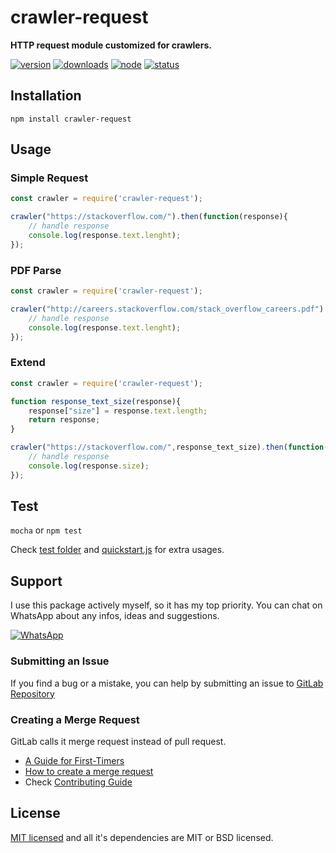 # crawler-request

**HTTP request module customized for crawlers.**

[![version](https://img.shields.io/npm/v/crawler-request.svg)](https://www.npmjs.org/package/crawler-request)
[![downloads](https://img.shields.io/npm/dt/crawler-request.svg)](https://www.npmjs.org/package/crawler-request)
[![node](https://img.shields.io/node/v/crawler-request.svg)](https://nodejs.org/)
[![status](https://gitlab.com/autokent/crawler-request/badges/master/pipeline.svg)](https://gitlab.com/autokent/crawler-request/pipelines)

## Installation
`npm install crawler-request`

## Usage

### Simple Request
```js
const crawler = require('crawler-request');

crawler("https://stackoverflow.com/").then(function(response){
    // handle response
    console.log(response.text.lenght);
});
```

### PDF Parse
```js
const crawler = require('crawler-request');

crawler("http://careers.stackoverflow.com/stack_overflow_careers.pdf").then(function(response){
    // handle response
    console.log(response.text.lenght);
});
```

### Extend
```js
const crawler = require('crawler-request');

function response_text_size(response){
    response["size"] = response.text.length;
    return response;
}

crawler("https://stackoverflow.com/",response_text_size).then(function(response){
    // handle response
	console.log(response.size);
});
```

## Test
`mocha` or `npm test`

Check [test folder](https://gitlab.com/autokent/crawler-request/tree/master/test) and [quickstart.js](https://gitlab.com/autokent/crawler-request/blob/master/QUICKSTART.js) for extra usages.

## Support
I use this package actively myself, so it has my top priority. You can chat on WhatsApp about any infos, ideas and suggestions.

[![WhatsApp](https://img.shields.io/badge/style-chat-green.svg?style=flat&label=whatsapp)](https://api.whatsapp.com/send?phone=905063042480&text=Hi%2C%0ALet%27s%20talk%20about%20crawler-request)

### Submitting an Issue
If you find a bug or a mistake, you can help by submitting an issue to [GitLab Repository](https://gitlab.com/autokent/crawler-request/issues)

### Creating a Merge Request
GitLab calls it merge request instead of pull request.  

* [A Guide for First-Timers](https://about.gitlab.com/2016/06/16/fearless-contribution-a-guide-for-first-timers/)
* [How to create a merge request](https://docs.gitlab.com/ee/gitlab-basics/add-merge-request.html)
* Check [Contributing Guide](https://gitlab.com/autokent/crawler-request/blob/master/CONTRIBUTING.md) 

## License
[MIT licensed](https://gitlab.com/autokent/crawler-request/blob/master/LICENSE) and all it's dependencies are MIT or BSD licensed.